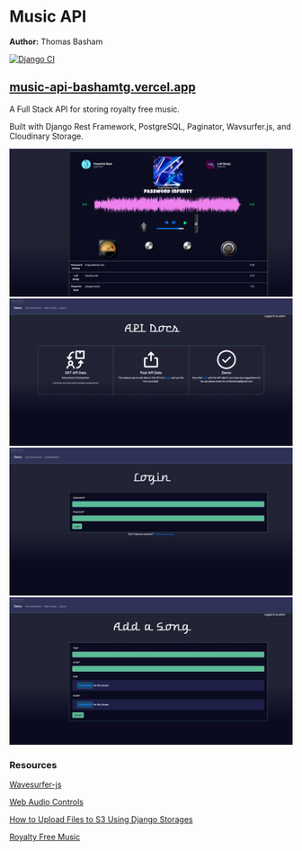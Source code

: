 # Music API

**Author:** Thomas Basham

[![Django CI](https://github.com/Thomas-Basham/music-api/actions/workflows/django.yml/badge.svg)](https://github.com/Thomas-Basham/music-api/actions/workflows/django.yml)


## [music-api-bashamtg.vercel.app](https://music-api-bashamtg.vercel.app)

A Full Stack API for storing royalty free music.

Built with Django Rest Framework, PostgreSQL, Paginator, Wavsurfer.js, and Cloudinary Storage.

<img src="./static/images/screen-shots/Screenshot1.png">
<img src="./static/images/screen-shots/Screenshot2.png">
<img src="./static/images/screen-shots/Screenshot4.png">
<img src="./static/images/screen-shots/Screenshot3.png">

### Resources

[Wavesurfer-js](https://wavesurfer-js.org/)

[Web Audio Controls](https://g200kg.github.io/webaudio-controls/docs/knobgallery.html)

[How to Upload Files to S3 Using Django Storages](https://www.youtube.com/watch?v=nzLMA9WZqMM&t=152s)

[Royalty Free Music](https://pixabay.com/music)